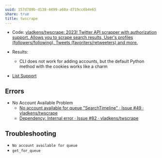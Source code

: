 ```yaml
---
uuid: 157d789b-d138-4499-a60a-d719cc6b4e65
share: true
title: twscrape
---
```

* Code: [vladkens/twscrape: 2023! Twitter API scrapper with authorization support. Allows you to scrape search results, User's profiles (followers/following), Tweets (favoriters/retweeters) and more.](https://github.com/vladkens/twscrape)
* Results:
	* CLI does not work for adding accounts, but the default Python method with the cookies works like a charm

* [List Support](https://github.com/vladkens/twscrape/issues/20#issuecomment-1623444408)


## Errors

* No Account Available Problem 
	* [No account available for queue "SearchTimeline" · Issue #49 · vladkens/twscrape](https://github.com/vladkens/twscrape/issues/49)
	* [Dependency: Internal error · Issue #82 · vladkens/twscrape](https://github.com/vladkens/twscrape/issues/82)

## Troubleshooting


* `No account available for queue`
* `get_for_queue`